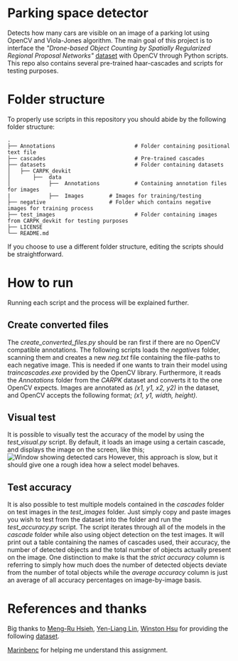 # Parking space detector

Detects how many cars are visible on an image of a parking lot using OpenCV and Viola-Jones algorithm.
The main goal of this project is to interface the  *"Drone-based Object Counting by Spatially Regularized Regional Proposal Networks"* [dataset](https://lafi.github.io/LPN/) with OpenCV through Python scripts.
This repo also contains several pre-trained haar-cascades and scripts for testing purposes.


# Folder structure
To properly use scripts in this repository you should abide by the following folder structure:
```
.
├── Annotations             			# Folder containing positional text file
├── cascades                			# Pre-trained cascades
├── datasets                			# Folder containing datasets
│   ├── CARPK_devkit        			
│       ├──  data
│            ├──  Annotations			# Containing annotation files for images
|			 ├──  Images		# Images for training/testing
├── negative  		 			# Folder which contains negative images for training process
├── test_images               			# Folder containing images from CARPK_devkit for testing purposes
├── LICENSE
└── README.md
```
If you choose to use a different folder structure, editing the scripts should be straightforward.
 

# How to run

Running each script and the process will be explained further.

## Create converted files

The *create_converted_files.py* should be ran first if there are no OpenCV compatible annotations. The following scripts loads the *negatives* folder, scanning them and creates a new *neg.txt* file containing the file-paths to each negative image. This is needed if one wants to train their model using *traincascades.exe* provided by the OpenCV library.
Furthermore, it reads the *Annotations* folder from the *CARPK* dataset and converts it to the one OpenCV expects. Images are annotated as *(x1, y1, x2, y2)* in the dataset, and OpenCV accepts the following format; *(x1, y1, width, height)*.

## Visual test

It is possible to visually test the accuracy of the model by using the *test_visual.py* script.
By default, it loads an image using a certain cascade, and displays the image on the screen, like this;
![Window showing detected cars](https://i.imgur.com/44sOkad.png)
However, this approach is slow, but it should give one a rough idea how a select model behaves.

## Test accuracy

It is also possible to test multiple models contained in the *cascades* folder on test images in the *test_images* folder. Just simply copy and paste images you wish to test from the dataset into the folder and run the *test_accuracy.py* script.
The script iterates through all of the models in the *cascade* folder while also using object detection on the test images. It will print out a table containing the names of cascades used, their accuracy, the number of detected objects and the total number of objects actually present on the image.
One distinction to make is that the *strict accuracy* column is referring to simply how much does the number of detected objects deviate from the number of total objects while the *average accuracy* column is just an average of all accuracy percentages on image-by-image basis.  



# References and thanks

Big thanks to [Meng-Ru Hsieh](http://www.cmlab.csie.ntu.edu.tw/~mru/), [Yen-Liang Lin](http://www.cmlab.csie.ntu.edu.tw/~yenliang/Home.html), [Winston Hsu](http://winstonhsu.info/) for providing the following [dataset](https://lafi.github.io/LPN/).

[Marinbenc](https://github.com/marinbenc) for helping me understand this assignment. 


